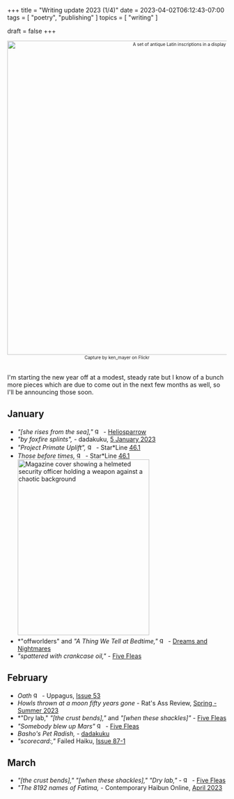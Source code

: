 +++
title = "Writing update 2023 (1/4)"
date = 2023-04-02T06:12:43-07:00
tags = [
  "poetry",
  "publishing"
]
topics = [
  "writing"
]

draft = false
+++
<div align="center" style="font-size:x-small"><img src="https://milkfish08.s3.amazonaws.com/photo/blog/32783516765_fc071a04ba_k.jpg" width="800" height="720" alt="A set of antique Latin inscriptions in a display case"
title="A set of antique Latin inscriptions in a display case" /><br />
Capture by ken_mayer on Flickr</div><br clear="all" />

I'm starting the new year off at a modest, steady rate but I know of a bunch more pieces which are due to come out in the next few months as well, so I'll be announcing those soon.

## January

* *"[she rises from the sea],"*  <img src="https://milkfish08.s3.amazonaws.com/photo/blog/award_star_gold_1.png" width=16 height=16 title="gold star" /> - [Heliosparrow](https://heliosparrow.com/2022/12/7-28/)
* *"by foxfire splints",* - dadakuku, [5 January 2023](https://dadakuku.com/2023/01/05/181/)
* *"Project Primate Uplift",* <img src="https://milkfish08.s3.amazonaws.com/photo/blog/award_star_gold_1.png" width=16 height=16 title="gold star" /> - Star*Line [46.1](https://sfpoetry.com/sl/issues/starline46.1.html)
* *Those before times,* <img src="https://milkfish08.s3.amazonaws.com/photo/blog/award_star_gold_1.png" width=16 height=16 title="gold star" /> - Star*Line [46.1](https://sfpoetry.com/sl/issues/starline46.1.html)
<img src="https://milkfish08.s3.amazonaws.com/photo/blog/8Mhi8WdCIqecRXMr1fHdrt0wxSHT5egXZt4cpoXI.jpg" title="Star*Line 46.1 cover" alt="Magazine cover showing a helmeted security officer holding a weapon against a chaotic background" width=302 height=403 /><br clear="all" />
* *"offworlders" and *"A Thing We Tell at Bedtime,"* <img src="https://milkfish08.s3.amazonaws.com/photo/blog/award_star_gold_1.png" width=16 height=16 title="gold star" /> - [Dreams and Nightmares](https://dreamsandnightmaresmagazine.blogspot.com/2023/01/010223b.html)
* *"spattered with crankcase oil,"* - [Five Fleas](https://fivefleas.blogspot.com/2023/01/afternoon-of-january-18-2023.html)

## February

* *Oath*  <img src="https://milkfish08.s3.amazonaws.com/photo/blog/award_star_gold_1.png" width=16 height=16 title="gold star" /> - Uppagus, [Issue 53](https://uppagus.com/poems/magahiz-oath/)
* *Howls thrown at a moon fifty years gone* - Rat's Ass Review, [Spring - Summer 2023](http://ratsassreview.net/?page_id=4220)
* *"Dry lab," *"[the crust bends],"* and *"[when these shackles]"* - [Five Fleas](https://fivefleas.blogspot.com/2023/03/evening-of-march-12-2023.html)
* *"Somebody blew up Mars"* <img src="https://milkfish08.s3.amazonaws.com/photo/blog/award_star_gold_1.png" width=16 height=16 title="gold star" /> - [Five Fleas](https://fivefleas.blogspot.com/2023/02/evening-of-february-25-2023.html )
* *Basho's Pet Radish,* -  [dadakuku](https://dadakuku.com/2023/02/27/bashos-pet-radish/)
* *"scorecard:,"* Failed Haiku, [Issue 87-1](https://failedhaiku.files.wordpress.com/2023/02/failedhaikuissue87-1.pdf)

## March

* *"[the crust bends]," "[when these shackles]," "Dry lab,"* - <img src="https://milkfish08.s3.amazonaws.com/photo/blog/award_star_gold_1.png" width=16 height=16 title="gold star" /> - [Five Fleas](https://fivefleas.blogspot.com/2023/03/evening-of-march-12-2023.html)
* *"The 8192 names of Fatima,*  - Contemporary Haibun Online, [April 2023](https://contemporaryhaibunonline.com/cho19-1table-of-contents/richard-magahiz-the-8192-names-of-fatima/)